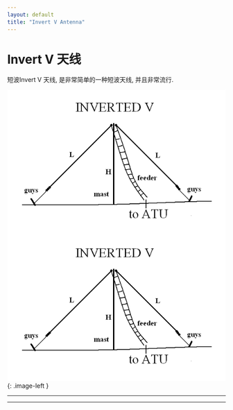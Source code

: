 ```yaml
---
layout: default
title: "Invert V Antenna"
---
```




# Invert V 天线

短波Invert V 天线, 是非常简单的一种短波天线, 并且非常流行. 



<img src="/images/invertedv.gif" align="right">


![Proguard](/images/invertedv.gif){: .image-left } 


---
<style type="text/css">
.image-left {
display: block;
margin-left: auto;
margin-right: auto;
float: right;
}
</style>
---
